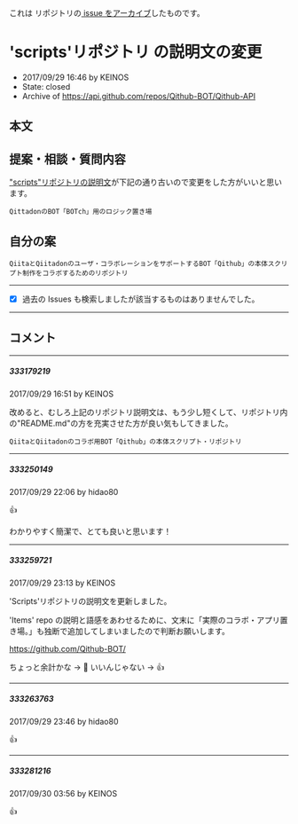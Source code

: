 これは  リポジトリの[ issue をアーカイブ]()したものです。

# 'scripts'リポジトリ の説明文の変更

- 2017/09/29 16:46 by KEINOS
- State: closed
- Archive of https://api.github.com/repos/Qithub-BOT/Qithub-API

## 本文

## 提案・相談・質問内容

["scripts"リポジトリの説明文](https://github.com/Qithub-BOT)が下記の通り古いので変更をした方がいいと思います。

    QittadonのBOT「BOTch」用のロジック置き場

## 自分の案

    QiitaとQiitadonのユーザ・コラボレーションをサポートするBOT「Qithub」の本体スクリプト制作をコラボするためのリポジトリ

----------------

- [x] 過去の Issues も検索しましたが該当するものはありませんでした。

-----

## コメント

-----

##### 333179219

2017/09/29 16:51 by KEINOS

改めると、むしろ上記のリポジトリ説明文は、もう少し短くして、リポジトリ内の"README.md"の方を充実させた方が良い気もしてきました。

    QiitaとQiitadonのコラボ用BOT「Qithub」の本体スクリプト・リポジトリ



-----

##### 333250149

2017/09/29 22:06 by hidao80

:thumbsup:

わかりやすく簡潔で、とても良いと思います！

-----

##### 333259721

2017/09/29 23:13 by KEINOS

'Scripts'リポジトリの説明文を更新しました。

'Items' repo の説明と語感をあわせるために、文末に「実際のコラボ・アプリ置き場。」も独断で追加してしまいましたので判断お願いします。

https://github.com/Qithub-BOT/

ちょっと余計かな → 💩 
いいんじゃない → 👍 

-----

##### 333263763

2017/09/29 23:46 by hidao80

:thumbsup:

-----

##### 333281216

2017/09/30 03:56 by KEINOS

👍 

